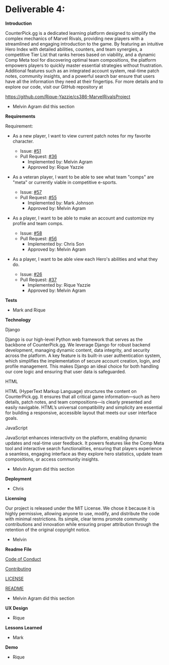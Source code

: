 # Deliverable 4:

**Introduction**

CounterPick.gg is a dedicated learning platform designed to simplify the complex mechanics of Marvel Rivals, providing new players with a streamlined and engaging introduction to the game. By featuring an intuitive Hero Index with detailed abilities, counters, and team synergies, a competitive Tier List that ranks heroes based on viability, and a dynamic Comp Meta tool for discovering optimal team compositions, the platform empowers players to quickly master essential strategies without frustration. Additional features such as an integrated account system, real-time patch notes, community insights, and a powerful search bar ensure that users have all the information they need at their fingertips. For more details and to explore our code, visit our GitHub repository at

https://github.com/Rique-Yazzie/cs386-MarvelRivalsProject

- Melvin Agram did this section 

**Requirements**

Requirement:

- As a new player, I want to view current patch notes for my favorite character.

  * Issue: [#51](https://github.com/Rique-Yazzie/cs386-MarvelRivalsProject/issues/51)
  * Pull Request: [#36](https://github.com/Rique-Yazzie/cs386-MarvelRivalsProject/pull/36)
    * Implemented by: Melvin Agram
    * Approved by: Rique Yazzie

 - As a veteran player, I want to be able to see what team "comps" are "meta" or currently viable in competitive e-sports.

   * Issue: [#57](https://github.com/Rique-Yazzie/cs386-MarvelRivalsProject/issues/57)
   * Pull Request: [#55](https://github.com/Rique-Yazzie/cs386-MarvelRivalsProject/pull/55)
       * Implemented by: Mark Johnson
       * Approved by: Melvin Agram

 - As a player, I want to be able to make an account and customize my profile and team comps.

   * Issue: [#58](https://github.com/Rique-Yazzie/cs386-MarvelRivalsProject/issues/58)
   * Pull Request: [#56](https://github.com/Rique-Yazzie/cs386-MarvelRivalsProject/pull/56)
       * Implemented by: Chris Son
       * Approved by: Melvin Agram

- As a player, I want to be able view each Hero's abilities and what they do.

   * Issue: [#26](https://github.com/Rique-Yazzie/cs386-MarvelRivalsProject/issues/26)
   * Pull Request: [#37](https://github.com/Rique-Yazzie/cs386-MarvelRivalsProject/pull/37)
       * Implemented by: Rique Yazzie
       * Approved by: Melvin Agram

**Tests**

- Mark and Rique

**Technology**

Django

Django is our high-level Python web framework that serves as the backbone of CounterPick.gg. We leverage Django for robust backend development, managing dynamic content, data integrity, and security across the platform. A key feature is its built-in user authentication system, which simplifies the implementation of secure account creation, login, and profile management. This makes Django an ideal choice for both handling our core logic and ensuring that user data is safeguarded.

HTML

HTML (HyperText Markup Language) structures the content on CounterPick.gg. It ensures that all critical game information—such as hero details, patch notes, and team compositions—is clearly presented and easily navigable. HTML’s universal compatibility and simplicity are essential for building a responsive, accessible layout that meets our user interface goals.

JavaScript

JavaScript enhances interactivity on the platform, enabling dynamic updates and real-time user feedback. It powers features like the Comp Meta tool and interactive search functionalities, ensuring that players experience a seamless, engaging interface as they explore hero statistics, update team compositions, or access community insights.


- Melvin Agram did this section 


**Deployment**

- Chris

**Licensing**

Our project is released under the MIT License. We chose it because it is highly permissive, allowing anyone to use, modify, and distribute the code with minimal restrictions. Its simple, clear terms promote community contributions and innovation while ensuring proper attribution through the retention of the original copyright notice.

- Melvin

**Readme File**

[Code of Conduct](https://github.com/Rique-Yazzie/cs386-MarvelRivalsProject/blob/main/CONTRIBUTING.md)

[Contributing](https://github.com/Rique-Yazzie/cs386-MarvelRivalsProject/blob/main/CONTRIBUTING.md)

[LICENSE](https://github.com/Rique-Yazzie/cs386-MarvelRivalsProject/blob/main/LICENSE)

[README](https://github.com/Rique-Yazzie/cs386-MarvelRivalsProject/blob/main/README.md)

- Melvin Agram did this section

**UX Design**

- Rique

**Lessons Learned**

- Mark

**Demo**

- Rique 
